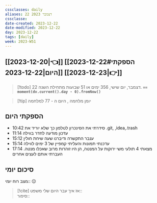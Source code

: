 ```yaml
---
cssclasses: daily
aliases: 22 דצמבר 2023
cssclasse: 
date-created: 2023-12-22
date-modified: 2023-12-22
day: 2023-12-22
tags: [daily]
week: 2023-W51
---
```


## [[2023-12-20|👈]] [[2023-12-22#הספקתי היום|2023-12-22]] [[2023-12-23|👉]]

> [!todo]  22 דצמבר, יום שישי, 356 ימים או 51 שבועות מתחילת השנה. **`== moment(dv.current().day - 0).fromNow()`**

> [!tip]  יומן מלחמה , היום ה - 77 למלחמה

## הספקתי היום

- 10:42 סידרתי את הסינכרון לטלפון כך שלא יוריד את .git, ,idea,.trash
- 11:14 עדכון מודעה לחדר בווילה
- 15:12 ענבר התקשרה ודיברנו שעה שיחת חולין  
- 15:14 עדכנתי תמונות והעליתי קמפיין של 3 ימים לווילה
- 17:14 מצאתי 4 תולעי משי ירוקות על המנטה, הן היו זוהרות מרוב שאכלו מנטה. העברתי אותם לעצים אחרים 

## סיכום יומי

מצב רוח יומי:: 😑

> [!cite] אז איך עבר היום שלי
משפט::  
סיפור::
